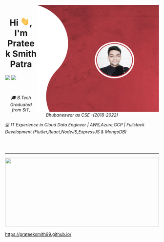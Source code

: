 <img align="right" width="400" height="350" src="https://github.com/prateeksmith99/prateeksmith99.github.io/blob/main/images/git-transparent-bg.png?raw=true">
<h1 align="center"\> Hi <img src="https://raw.githubusercontent.com/ABSphreak/ABSphreak/master/gifs/Hi.gif" width="30px">, I'm Prateek Smith Patra </h1>
<!-- <p align="center">🔥Cloud Data Engineer @Cognizant</p> -->

<p align="center">

  <!-- <a href="https://www.linkedin.com/in/prateek-smith-patra-76a3031b5/" target="blank"><img align="center" src="" alt="aksia" height="30" width="40" /></a>
  
  
<a href="https://leetcode.com/prateek_smith/" target="blank"><img align="center" src="https://cdn.jsdelivr.net/npm/simple-icons@3.0.1/icons/leetcode.svg" alt="akash_chowrasia" height="30" width="40" /></a>
  
  
 <a href = "mailto: iamprateeksmith@gmail.com"><img align="center" src="https://simpleicons.org/icons/gmail.svg" height="30" width="40" /></a> -->

[<img src ="https://img.shields.io/badge/portfolio-%23.svg?&style=for-the-badge&logo=&logoColor=white%22">](https://prateeksmith99.github.io/)
[<img src="https://img.shields.io/badge/linkedin-%230077B5.svg?&style=for-the-badge&logo=linkedin&logoColor=white" />](https://www.linkedin.com/in/prateek-smith-patra-76a3031b5/)
</p>
<br>

<p align="center">
  <em> 🎓 B.Tech Graduated from SIT, Bhubaneswar as CSE -(2018-2022) </em><br>
  
  <em>💻 IT Experience in Cloud Data Engineer | AWS,Azure,GCP | Fullstack Development (Flutter,React,NodeJS,ExpressJS & MongoDB)</em><br><br>
</p> <br>
<hr>
<p align="center">
  <img src="https://media-exp1.licdn.com/dms/image/C4D16AQGp0_c2rZYDBg/profile-displaybackgroundimage-shrink_350_1400/0/1654014649119?e=1669248000&v=beta&t=H4DMTdtAaoA9X0jNm8bcXKDzlpSCG3UXLdJXJ8-Nah4" height="225", width="100%"/>
</p>


<!-- <h1 align="center"> Hi Everyone 👋 </h1>

<em>I am PRATEEK SMITH PATRA 😃</em><br>
<mark>Currently I am a B.Tech 3rd year student from Silicon Institute Of Technology(SIT), Bhubaneswar in Computer Science & Engineering(CSE)💻 - (2018-2022)</mark>

Here are something that describes about me and my skill set that gives me recognition as a CSE student (FRESHER) :

- 🔭 I’m currently working on FLUTTER | DEVOPS | DEEP LEARNING USING COMPUTER VISION & ADVANCE NLP | MACHINE LEARNING | TABLEAU DESKTOP
- 🌱 I’m currently learning COMPUTER SCIENCE 
- 👯 I’m looking to collaborate on OPEN SOURCE COMPUTER VISION AUTOMATION -->

 
 https://prateeksmith99.github.io/
